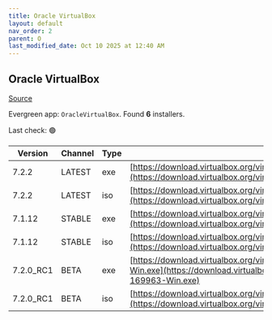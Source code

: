 ```yaml
---
title: Oracle VirtualBox
layout: default
nav_order: 2
parent: O
last_modified_date: Oct 10 2025 at 12:40 AM
---
```


## Oracle VirtualBox

[Source](https://www.virtualbox.org/)

Evergreen app: `OracleVirtualBox`. Found **6** installers.

Last check: 🟢

| Version   | Channel | Type | URI                                                                                                                                                                                  |
| --------- | ------- | ---- | ------------------------------------------------------------------------------------------------------------------------------------------------------------------------------------ |
| 7.2.2     | LATEST  | exe  | [https://download.virtualbox.org/virtualbox/7.2.2/VirtualBox-7.2.2-170484-Win.exe](https://download.virtualbox.org/virtualbox/7.2.2/VirtualBox-7.2.2-170484-Win.exe)                 |
| 7.2.2     | LATEST  | iso  | [https://download.virtualbox.org/virtualbox/7.2.2/VBoxGuestAdditions_7.2.2.iso](https://download.virtualbox.org/virtualbox/7.2.2/VBoxGuestAdditions_7.2.2.iso)                       |
| 7.1.12    | STABLE  | exe  | [https://download.virtualbox.org/virtualbox/7.1.12/VirtualBox-7.1.12-169651-Win.exe](https://download.virtualbox.org/virtualbox/7.1.12/VirtualBox-7.1.12-169651-Win.exe)             |
| 7.1.12    | STABLE  | iso  | [https://download.virtualbox.org/virtualbox/7.1.12/VBoxGuestAdditions_7.1.12.iso](https://download.virtualbox.org/virtualbox/7.1.12/VBoxGuestAdditions_7.1.12.iso)                   |
| 7.2.0_RC1 | BETA    | exe  | [https://download.virtualbox.org/virtualbox/7.2.0_RC1/VirtualBox-7.2.0_RC1-169963-Win.exe](https://download.virtualbox.org/virtualbox/7.2.0_RC1/VirtualBox-7.2.0_RC1-169963-Win.exe) |
| 7.2.0_RC1 | BETA    | iso  | [https://download.virtualbox.org/virtualbox/7.2.0_RC1/VBoxGuestAdditions_7.2.0_RC1.iso](https://download.virtualbox.org/virtualbox/7.2.0_RC1/VBoxGuestAdditions_7.2.0_RC1.iso)       |

